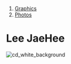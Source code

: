 

<html>
<head>
  <title>Lee JaeHee</title>
</head>
<body>

</body>
<ol>
  <li><a href="1.html">Graphics</a></li>
  <li><a href="2.html">Photos</a></li>
</ol>
<h1>Lee JaeHee</h1>

  ![cd_white_background](https://user-images.githubusercontent.com/86145124/122636630-36e67480-d125-11eb-910e-005f63bcb7ad.jpg)
